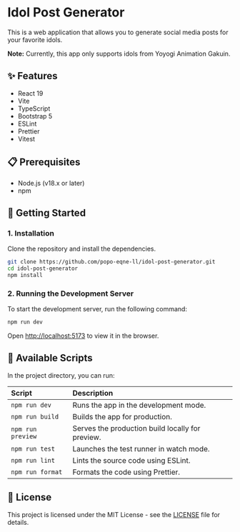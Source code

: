 # Idol Post Generator

This is a web application that allows you to generate social media posts for your favorite idols.

**Note:** Currently, this app only supports idols from Yoyogi Animation Gakuin.

## ✨ Features

-   React 19
-   Vite
-   TypeScript
-   Bootstrap 5
-   ESLint
-   Prettier
-   Vitest

## 📋 Prerequisites

-   Node.js (v18.x or later)
-   npm

## 🚀 Getting Started

### 1. Installation

Clone the repository and install the dependencies.

```bash
git clone https://github.com/popo-eqne-ll/idol-post-generator.git
cd idol-post-generator
npm install
```

### 2. Running the Development Server

To start the development server, run the following command:

```bash
npm run dev
```

Open [http://localhost:5173](http://localhost:5173) to view it in the browser.

## 📜 Available Scripts

In the project directory, you can run:

| Script    | Description                                            |
| :-------- | :----------------------------------------------------- |
| `npm run dev`     | Runs the app in the development mode.                  |
| `npm run build`   | Builds the app for production.                         |
| `npm run preview` | Serves the production build locally for preview.       |
| `npm run test`    | Launches the test runner in watch mode.                |
| `npm run lint`    | Lints the source code using ESLint.                    |
| `npm run format`  | Formats the code using Prettier.                       |

## 📄 License

This project is licensed under the MIT License - see the [LICENSE](LICENSE) file for details.